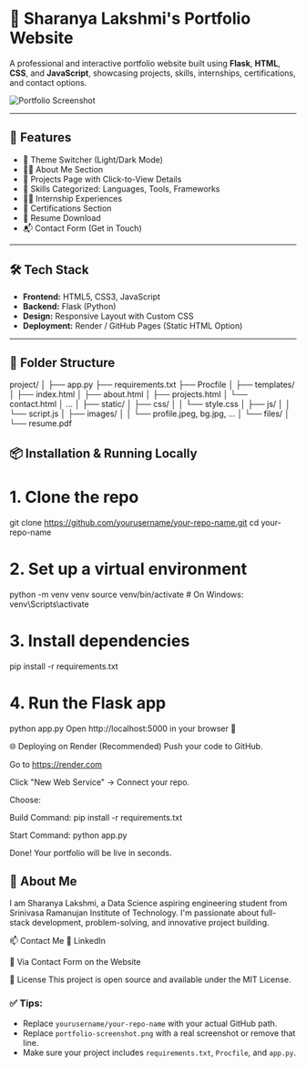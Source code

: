 
# 💼 Sharanya Lakshmi's Portfolio Website

A professional and interactive portfolio website built using **Flask**, **HTML**, **CSS**, and **JavaScript**, showcasing projects, skills, internships, certifications, and contact options.

![Portfolio Screenshot](static/images/portfolio-screenshot.png)

---

## 🚀 Features

- 🔄 Theme Switcher (Light/Dark Mode)
- 🧑‍💻 About Me Section
- 📂 Projects Page with Click-to-View Details
- 🧠 Skills Categorized: Languages, Tools, Frameworks
- 👩‍🏫 Internship Experiences
- 🏅 Certifications Section
- 📄 Resume Download
- 📬 Contact Form (Get in Touch)

---

## 🛠️ Tech Stack

- **Frontend:** HTML5, CSS3, JavaScript
- **Backend:** Flask (Python)
- **Design:** Responsive Layout with Custom CSS
- **Deployment:** Render / GitHub Pages (Static HTML Option)

---

## 📁 Folder Structure
project/
│
├── app.py
├── requirements.txt
├── Procfile
│
├── templates/
│ ├── index.html
│ ├── about.html
│ ├── projects.html
│ └── contact.html
│ ...
│
├── static/
│ ├── css/
│ │ └── style.css
│ ├── js/
│ │ └── script.js
│ ├── images/
│ │ └── profile.jpeg, bg.jpg, ...
│ └── files/
│ └── resume.pdf


## 📦 Installation & Running Locally


# 1. Clone the repo
git clone https://github.com/yourusername/your-repo-name.git
cd your-repo-name

# 2. Set up a virtual environment
python -m venv venv
source venv/bin/activate  # On Windows: venv\Scripts\activate

# 3. Install dependencies
pip install -r requirements.txt

# 4. Run the Flask app
python app.py
Open http://localhost:5000 in your browser 🚀

🌐 Deploying on Render (Recommended)
Push your code to GitHub.

Go to https://render.com

Click "New Web Service" → Connect your repo.

Choose:

Build Command: pip install -r requirements.txt

Start Command: python app.py

Done! Your portfolio will be live in seconds.

## 👤 About Me
I am Sharanya Lakshmi, a Data Science aspiring engineering student from Srinivasa Ramanujan Institute of Technology. I'm passionate about full-stack development, problem-solving, and innovative project building.

📫 Contact Me
💼 LinkedIn

📧 Via Contact Form on the Website

📃 License
This project is open source and available under the MIT License.



### ✅ Tips:
- Replace `yourusername/your-repo-name` with your actual GitHub path.
- Replace `portfolio-screenshot.png` with a real screenshot or remove that line.
- Make sure your project includes `requirements.txt`, `Procfile`, and `app.py`.
